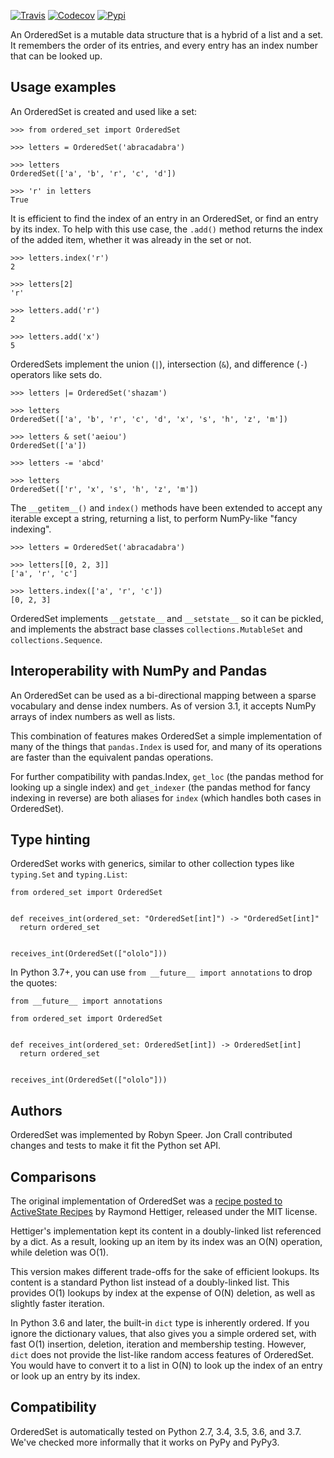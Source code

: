 [![Travis](https://img.shields.io/travis/LuminosoInsight/ordered-set/master.svg?label=Travis%20CI)](https://travis-ci.org/LuminosoInsight/ordered-set)
[![Codecov](https://codecov.io/github/LuminosoInsight/ordered-set/badge.svg?branch=master&service=github)](https://codecov.io/github/LuminosoInsight/ordered-set?branch=master)
[![Pypi](https://img.shields.io/pypi/v/ordered-set.svg)](https://pypi.python.org/pypi/ordered-set)

An OrderedSet is a mutable data structure that is a hybrid of a list and a set.
It remembers the order of its entries, and every entry has an index number that
can be looked up.


## Usage examples

An OrderedSet is created and used like a set:

    >>> from ordered_set import OrderedSet

    >>> letters = OrderedSet('abracadabra')

    >>> letters
    OrderedSet(['a', 'b', 'r', 'c', 'd'])

    >>> 'r' in letters
    True

It is efficient to find the index of an entry in an OrderedSet, or find an
entry by its index. To help with this use case, the `.add()` method returns
the index of the added item, whether it was already in the set or not.

    >>> letters.index('r')
    2

    >>> letters[2]
    'r'

    >>> letters.add('r')
    2

    >>> letters.add('x')
    5

OrderedSets implement the union (`|`), intersection (`&`), and difference (`-`)
operators like sets do.

    >>> letters |= OrderedSet('shazam')

    >>> letters
    OrderedSet(['a', 'b', 'r', 'c', 'd', 'x', 's', 'h', 'z', 'm'])

    >>> letters & set('aeiou')
    OrderedSet(['a'])

    >>> letters -= 'abcd'

    >>> letters
    OrderedSet(['r', 'x', 's', 'h', 'z', 'm'])

The `__getitem__()` and `index()` methods have been extended to accept any
iterable except a string, returning a list, to perform NumPy-like "fancy
indexing".

    >>> letters = OrderedSet('abracadabra')

    >>> letters[[0, 2, 3]]
    ['a', 'r', 'c']

    >>> letters.index(['a', 'r', 'c'])
    [0, 2, 3]

OrderedSet implements `__getstate__` and `__setstate__` so it can be pickled,
and implements the abstract base classes `collections.MutableSet` and
`collections.Sequence`.


## Interoperability with NumPy and Pandas

An OrderedSet can be used as a bi-directional mapping between a sparse
vocabulary and dense index numbers. As of version 3.1, it accepts NumPy arrays
of index numbers as well as lists.

This combination of features makes OrderedSet a simple implementation of many
of the things that `pandas.Index` is used for, and many of its operations are
faster than the equivalent pandas operations.

For further compatibility with pandas.Index, `get_loc` (the pandas method for
looking up a single index) and `get_indexer` (the pandas method for fancy
indexing in reverse) are both aliases for `index` (which handles both cases
in OrderedSet).


## Type hinting

OrderedSet works with generics, similar to other collection types like `typing.Set` and `typing.List`:

    from ordered_set import OrderedSet


    def receives_int(ordered_set: "OrderedSet[int]") -> "OrderedSet[int]"
      return ordered_set


    receives_int(OrderedSet(["ololo"]))

In Python 3.7+, you can use `from __future__ import annotations` to drop the quotes:

    from __future__ import annotations

    from ordered_set import OrderedSet


    def receives_int(ordered_set: OrderedSet[int]) -> OrderedSet[int]
      return ordered_set


    receives_int(OrderedSet(["ololo"]))


## Authors

OrderedSet was implemented by Robyn Speer. Jon Crall contributed changes and
tests to make it fit the Python set API.


## Comparisons

The original implementation of OrderedSet was a [recipe posted to ActiveState
Recipes][recipe] by Raymond Hettiger, released under the MIT license.

[recipe]: https://code.activestate.com/recipes/576694-orderedset/

Hettiger's implementation kept its content in a doubly-linked list referenced by a
dict. As a result, looking up an item by its index was an O(N) operation, while
deletion was O(1).

This version makes different trade-offs for the sake of efficient lookups. Its
content is a standard Python list instead of a doubly-linked list. This
provides O(1) lookups by index at the expense of O(N) deletion, as well as
slightly faster iteration.

In Python 3.6 and later, the built-in `dict` type is inherently ordered. If you
ignore the dictionary values, that also gives you a simple ordered set, with
fast O(1) insertion, deletion, iteration and membership testing. However, `dict`
does not provide the list-like random access features of OrderedSet. You
would have to convert it to a list in O(N) to look up the index of an entry or
look up an entry by its index.


## Compatibility

OrderedSet is automatically tested on Python 2.7, 3.4, 3.5, 3.6, and 3.7.
We've checked more informally that it works on PyPy and PyPy3.
